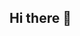 ## Hi there 👋

<!--
**Lanio-Comp-Sci/Lanio-Comp-Sci** is a ✨ _special_ ✨ repository because its `README.md` (this file) appears on your GitHub profile.



- 🔭 I’m currently working on ... Using MakeCode as curriculum for all AP CSP classes this school year.
- 🌱 I’m currently improving ... Python, Java
- 👯 I’m looking to collaborate on ... AP CSP ideas for students
- 💬 Ask me about ... connecting Comp Sci with Science Research
- 📫 How to reach me: ... 
- ⚡ Fun fact: ... I teach Chemistry, Science Research and Computer Science.
-->
